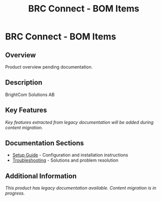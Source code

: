 ﻿---
title: "BRC Connect - BOM Items"
description: "BrightCom Solutions AB"
categories: [Products, Integration]
tags: [business-central, integration]
weight: 53
version: "19.0.0.0"
---

# BRC Connect - BOM Items

## Overview
Product overview pending documentation.

## Description
BrightCom Solutions AB

## Key Features
*Key features extracted from legacy documentation will be added during content migration.*

## Documentation Sections
- [Setup Guide](./setup/) - Configuration and installation instructions
- [Troubleshooting](./solving/) - Solutions and problem resolution

## Additional Information
*This product has legacy documentation available. Content migration is in progress.*
